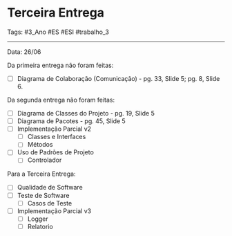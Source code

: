# Terceira Entrega

Tags: #3_Ano #ES #ESI #trabalho_3 

---

Data: 26/06

Da primeira entrega não foram feitas:
- [ ] Diagrama de Colaboração (Comunicação) - pg. 33, Slide 5; pg. 8, Slide 6.

Da segunda entrega não foram feitas:
- [ ] Diagrama de Classes do Projeto - pg. 19, Slide 5
- [ ] Diagrama de Pacotes - pg. 45, Slide 5
- [ ] Implementação Parcial v2
	- [ ] Classes e Interfaces
	- [ ] Métodos
- [ ] Uso de Padrões de Projeto
	- [ ] Controlador

Para a Terceira Entrega:
- [ ] Qualidade de Software
- [ ] Teste de Software
	- [ ] Casos de Teste
- [ ] Implementação Parcial v3
	- [ ] Logger
	- [ ] Relatorio